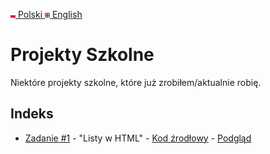 <a href="https://jmalawka.github.io/school/README_PL"><img src="https://raw.githubusercontent.com/lipis/flag-icons/main/flags/1x1/pl.svg" width="8" height="8"> Polski </a>
<a href="https://jmalawka.github.io/school/"><img src="https://raw.githubusercontent.com/lipis/flag-icons/main/flags/1x1/gb.svg" width="8" height="8"> English </a>

# Projekty Szkolne
Niektóre projekty szkolne, które już zrobiłem/aktualnie robię.

## Indeks
- [Zadanie #1](https://raw.githubusercontent.com/jmalawka/school/main/tasks/html/lists/task.png) - "Listy w HTML" - [Kod źrodłowy](https://github.com/jmalawka/school/blob/main/tasks/html/lists/index.html) - [Podgląd](https://jmalawka.github.io/school/tasks/html/lists/index.html)